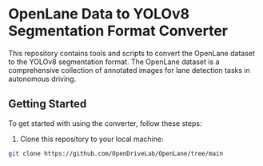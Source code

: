 # OpenLane Data to YOLOv8 Segmentation Format Converter


This repository contains tools and scripts to convert the OpenLane dataset to the YOLOv8 segmentation format. The OpenLane dataset is a comprehensive collection of annotated images for lane detection tasks in autonomous driving.

## Getting Started

To get started with using the converter, follow these steps:

1. Clone this repository to your local machine:

```bash
git clone https://github.com/OpenDriveLab/OpenLane/tree/main
